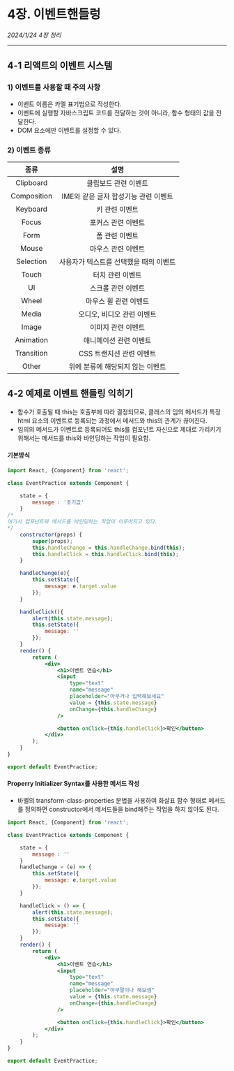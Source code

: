 # 4장. 이벤트핸들렁
*2024/1/24 4장 정리*
* * *
## 4-1 리액트의 이벤트 시스템
### 1) 이벤트를 사용할 때 주의 사항
- 이벤트 이름은 카멜 표기법으로 작성한다.
- 이벤트에 실행할 자바스크립트 코드를 전달하는 것이 아니라, 함수 형태의 값을 전달한다.
- DOM 요소에만 이벤트를 설정할 수 있다.
### 2) 이벤트 종류

| 종류 | 설명 |
|:---:|:---:|
| Clipboard | 클립보드 관련 이벤트 |
| Composition | IME와 같은 글자 합성기능 관련 이벤트 |
| Keyboard | 키 관련 이벤트 |
| Focus | 포커스 관련 이벤트 |
| Form | 폼 관련 이벤트 |
| Mouse | 마우스 관련 이벤트 |
| Selection | 사용자가 텍스트를 선택했을 때의 이벤트 |
| Touch | 터치 관련 이벤트 |
| UI | 스크롤 관련 이벤트 |
| Wheel | 마우스 휠 관련 이벤트 |
| Media | 오디오, 비디오 관련 이벤트 |
| Image | 이미지 관련 이벤트 |
| Animation | 애니메이션 관련 이벤트 |
| Transition | CSS 트랜지션 관련 이벤트 |
| Other | 위에 분류에 해당되지 않는 이벤트 |

## 4-2 예제로 이벤트 핸들링 익히기
- 함수가 호출될 때 this는 호출부에 따라 결정되므로, 클래스의 임의 메서드가 특정 html 요소의 이벤트로 등록되는 과정에서 메서드와 this의 관계가 끊어진다.
- 임의의 메서드가 이벤트로 등록되어도 this를 컴포넌트 자신으로 제대로 가리키기 위해서는 메서드를 this와 바인딩하는 작업이 필요함.

#### 기본방식
```jsx
import React, {Component} from 'react'; 

class EventPractice extends Component {

    state = {
        message : '초기값'
    }
/*
여기서 컴포넌트와 메서드를 바인딩하는 작업이 이루어지고 있다. 
*/
    constructor(props) { 
        super(props);
        this.handleChange = this.handleChange.bind(this);
        this.handleClick = this.handleClick.bind(this);
    }

    handleChange(e){
        this.setState({
            message: e.target.value
        });
    }

    handleClick(){
        alert(this.state.message);
        this.setState({
            message: ''
        });
    }
    render() {
        return (
            <div>
                <h1>이벤트 연습</h1>
                <input
                    type="text"
                    name="message"
                    placeholder="아무거나 입력해보세요"
                    value = {this.state.message}
                    onChange={this.handleChange}
                />

                <button onClick={this.handleClick}>확인</button>
            </div>
        );
    }
}

export default EventPractice;
```
#### Properry Initializer Syntax를 사용한 메서드 작성
- 바벨의 transform-class-properties 문법을 사용하여 화살표 함수 형태로 메서드를 정의하면 constructor에서 메서드들을 bind해주는 작업을 하지 않아도 된다.
```jsx
import React, {Component} from 'react'; 

class EventPractice extends Component {

    state = {
        message : ''
    }
    handleChange = (e) => {
        this.setState({
            message: e.target.value
        });
    }

    handleClick = () => {
        alert(this.state.message);
        this.setState({
            message: ''
        });
    }
    render() {
        return (
            <div>
                <h1>이벤트 연습</h1>
                <input
                    type="text"
                    name="message"
                    placeholder="아무말이나 해보셈"
                    value = {this.state.message}
                    onChange={this.handleChange}
                />

                <button onClick={this.handleClick}>확인</button>
            </div>
        );
    }
}

export default EventPractice;
```








